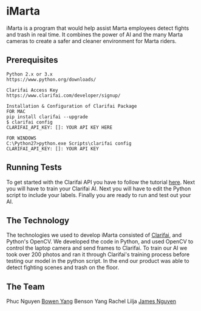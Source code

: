 # iMarta
iMarta is a program that would help assist Marta employees detect fights and trash in real time. It combines the power of AI and the many Marta cameras to create a safer and cleaner environment for Marta riders.

## Prerequisites
```
Python 2.x or 3.x
https://www.python.org/downloads/
```
```
Clarifai Access Key
https://www.clarifai.com/developer/signup/
```
```
Installation & Configuration of Clarifai Package
FOR MAC
pip install clarifai --upgrade
$ clarifai config
CLARIFAI_API_KEY: []: YOUR API KEY HERE

FOR WINDOWS
C:\Python27>python.exe Scripts\clarifai config
CLARIFAI_API_KEY: []: YOUR API KEY
```
## Running Tests
To get started with the Clarifai API you have to follow the tutorial [here](https://clarifai-python.readthedocs.io/en/latest/tutorial/). Next you will have to train your Clarifai AI. Next you will have to edit the Python script to include your labels. Finally you are ready to run and test out your AI.
## The Technology
The technologies we used to develop iMarta consisted of [Clarifai](https://www.clarifai.com/), and Python's OpenCV. We developed the code in Python, and used OpenCV to control the laptop camera and send frames to Clarifai. To train our AI we took over 200 photos and ran it through Clarifai's training process before testing our model in the python script. In the end our product was able to detect fighting scenes and trash on the floor.
## The Team
Phuc Nguyen
[Bowen Yang](https://github.com/byang9)
Benson Yang
Rachel Lilja
[James Nguyen](https://github.com/chamewin)

